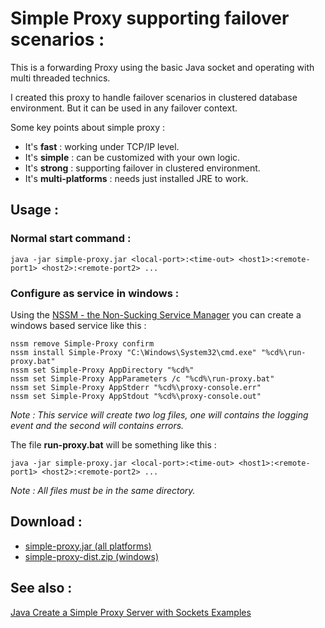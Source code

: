 # Simple Proxy supporting failover scenarios :
This is a forwarding Proxy using the basic Java socket and operating with multi threaded technics.

I created this proxy to handle failover scenarios in clustered database environment. But it can be used in any failover context.

Some key points about simple proxy :

- It's **fast** : working under TCP/IP level.
- It's **simple** : can be customized with your own logic.
- It's **strong** : supporting failover in clustered environment.
- It's **multi-platforms** : needs just installed JRE to work.

## Usage :

### Normal start command :
```
java -jar simple-proxy.jar <local-port>:<time-out> <host1>:<remote-port1> <host2>:<remote-port2> ...
```

### Configure as service in windows :
Using the [NSSM - the Non-Sucking Service Manager](https://nssm.cc/) you can create a windows based service like this :
```
nssm remove Simple-Proxy confirm
nssm install Simple-Proxy "C:\Windows\System32\cmd.exe" "%cd%\run-proxy.bat"
nssm set Simple-Proxy AppDirectory "%cd%"
nssm set Simple-Proxy AppParameters /c "%cd%\run-proxy.bat"
nssm set Simple-Proxy AppStderr "%cd%\proxy-console.err"
nssm set Simple-Proxy AppStdout "%cd%\proxy-console.out"
```
*Note : This service will create two log files, one will contains the logging event and the second will contains errors.*

The file **run-proxy.bat** will be something like this :
```
java -jar simple-proxy.jar <local-port>:<time-out> <host1>:<remote-port1> <host2>:<remote-port2> ...
```
*Note : All files must be in the same directory.*

## Download :
- [simple-proxy.jar (all platforms)](https://raw.githubusercontent.com/fkorteby/simple-proxy/master/simple-proxy.jar)
- [simple-proxy-dist.zip (windows)](https://raw.githubusercontent.com/fkorteby/simple-proxy/master/simple-proxy-dist.zip)

## See also :
[Java Create a Simple Proxy Server with Sockets Examples](http://www.jcgonzalez.com/java-simple-proxy-socket-server-examples)
